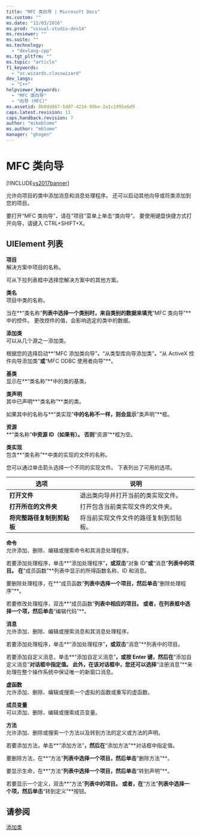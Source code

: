 ```yaml
---
title: "MFC 类向导 | Microsoft Docs"
ms.custom: ""
ms.date: "12/03/2016"
ms.prod: "visual-studio-dev14"
ms.reviewer: ""
ms.suite: ""
ms.technology: 
  - "devlang-cpp"
ms.tgt_pltfrm: ""
ms.topic: "article"
f1_keywords: 
  - "vc.wizards.classwizard"
dev_langs: 
  - "C++"
helpviewer_keywords: 
  - "MFC 类向导"
  - "向导 (MFC)"
ms.assetid: 8b0dd867-5d07-4214-99be-2a1c1995e6d9
caps.latest.revision: 11
caps.handback.revision: 7
author: "mikeblome"
ms.author: "mblome"
manager: "ghogen"
---
```

# MFC 类向导
[!INCLUDE[vs2017banner](../../assembler/inline/includes/vs2017banner.md)]

允许向项目的类中添加消息和消息处理程序。  还可以启动其他向导或将类添加到您的项目。  
  
 要打开“MFC 类向导”，请在“项目”菜单上单击“类向导”。  要使用键盘快捷方式打开向导，请键入 CTRL\+SHIFT\+X。  
  
## UIElement 列表  
 **项目**  
 解决方案中项目的名称。  
  
 可从下拉列表框中选择您解决方案中的其他方案。  
  
 **类名**  
 项目中类的名称。  
  
 当在**“类名称”**列表中选择一个类别时，来自类别的数据来填充**“MFC 类向导”**中的控件。  更改控件的值，会影响选定的类中的数据。  
  
 **添加类**  
 可以从几个源之一添加类。  
  
 根据您的选择启动**“MFC 添加类向导”**、**“从类型库向导添加类”**、**“从 ActiveX 控件向导添加类”**或**“MFC ODBC 使用者向导”**。  
  
 **基类**  
 显示在**“类名称”**中的类的基类。  
  
 **类声明**  
 其中已声明**“类名称”**类的类。  
  
 如果其中的名称与**“类实现”**中的名称不一样，则会显示**“类声明”**框。  
  
 **资源**  
 **“类名称”**中资源 ID（如果有）。  否则**“资源”**框为空。  
  
 **类实现**  
 包含**“类名称”**中类的实现的文件的名称。  
  
 您可以通过单击箭头选择一个不同的实现文件。  下表列出了可用的选项。  
  
|选项|说明|  
|--------|--------|  
|**打开文件**|退出类向导并打开当前的类实现文件。|  
|**打开所在的文件夹**|打开包含当前类实现文件的文件夹。|  
|**将完整路径复制到剪贴板**|将当前实现文件文件的路径复制到剪贴板。|  
  
 **命令**  
 允许添加、删除、编辑或搜索命令和其消息处理程序。  
  
 若要添加处理程序，单击**“添加处理程序”**，或双击**“对象 ID”**或**“消息”**列表中的项目。  在**“成员函数”**列表中显示的所得函数名称、ID 和消息。  
  
 要删除处理程序，在**“成员函数”**列表中选择一个项目，然后单击**“删除处理程序”**。  
  
 若要修改处理程序，双击**“成员函数”**列表中相应的项目。  或者，在列表框中选择一个项，然后单击**“编辑代码”**。  
  
 **消息**  
 允许添加、删除、编辑或搜索消息和其消息处理程序。  
  
 若要添加处理程序，单击**“添加处理程序”**，或双击**“消息”**列表中的项目。  
  
 若要添加自定义消息，单击**“添加自定义消息”**，或按 Enter 键，然后在**“添加自定义消息”**对话框中指定值。  此外，在该对话框中，您还可以选择**“注册消息”**来处理在整个操作系统中保证唯一的新窗口消息。  
  
 **虚函数**  
 允许添加、删除、编辑或搜索一个虚拟的函数或重写的虚函数。  
  
 **成员变量**  
 可以添加、删除、编辑或搜索成员变量。  
  
 **方法**  
 允许添加、删除或搜索一个方法以及转到方法的定义或方法的声明。  
  
 若要添加方法，单击**“添加方法”**，然后在**“添加方法”**对话框中指定值。  
  
 要删除方法，在**“方法”**列表中选择一个项目，然后单击**“删除方法”**。  
  
 要显示生命，在**“方法”**列表中选择一个项目，然后单击**“转到声明”**。  
  
 若要显示一个定义，双击**“方法”**列表中的项目。  或者，在**“方法”**列表中选择一个项，然后单击**“转到定义”**按钮。  
  
## 请参阅  
 [添加类](../../ide/adding-a-class-visual-cpp.md)